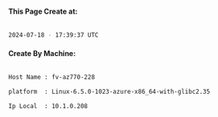 
   
#### This Page Create at:

```bash

2024-07-18 - 17:39:37 UTC

```

#### Create By Machine:

```bash

Host Name : fv-az770-228

platform  : Linux-6.5.0-1023-azure-x86_64-with-glibc2.35

Ip Local  : 10.1.0.208

```

